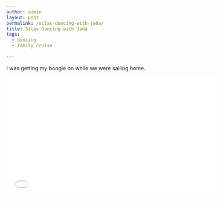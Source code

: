 ```yaml
---
author: admin
layout: post
permalink: /silas-dancing-with-jada/
title: Silas Dancing with Jada
tags:
  - dancing
  - family cruise

---
```


I was getting my boogie on while we were sailing home.

<iframe width="560" height="315" src="//www.youtube.com/embed/gU46CHchhUk" frameborder="0" allowfullscreen></iframe>